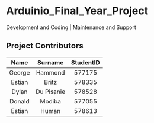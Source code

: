 # Arduinio_Final_Year_Project
Development and Coding | Maintenance and Support

## **Project Contributors**

|Name   |Surname     | StudentID|
|:-----:|:----------:|:--------:|
|George |Hammond     |577175    |
|Estian |Britz       |578335    |
|Dylan  |Du Pisanie  |578528    |
|Donald |Modiba      |577055    |
|Estian |Human       |578613    |
